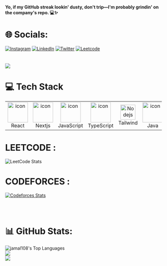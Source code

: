 #### Yo, if my GitHub streak lookin' dusty, don't trip—I'm probably grindin' on the company's repo. 💻✨


# 🌐 Socials:
[![Instagram](https://img.shields.io/badge/Instagram-%23E4405F.svg?logo=Instagram&logoColor=white)](https://instagram.com/jamal.myd) [![LinkedIn](https://img.shields.io/badge/LinkedIn-%230077B5.svg?logo=linkedin&logoColor=white)](https://linkedin.com/in/jamal108) [![Twitter](https://img.shields.io/badge/Twitter-%231DA1F2.svg?logo=Twitter&logoColor=white)](https://twitter.com/jamal_twts) [![Leetcode](https://img.shields.io/badge/Leetcode-%23593d88.svg?logo=Leetcode&logoColor=white)](https://leetcode.com/jamal108) 

# [![](https://visitcount.itsvg.in/api?id=jamAL108&icon=0&color=0)](https://visitcount.itsvg.in)


# 💻 Tech Stack
<table align="center">
  <tr>
    <td align="center" width="96">
        <img src="https://techstack-generator.vercel.app/react-icon.svg" alt="icon" width="65" height="65" />
      <br>React
    </td>
    <td align="center" width="96">
              <img src="https://skillicons.dev/icons?i=nextjs" alt="icon" width="65" height="65" />
      <br>Nextjs
    </td>
     <td align="center" width="96">
        <img src="https://techstack-generator.vercel.app/js-icon.svg" alt="icon" width="65" height="65" />
      <br>JavaScript
    </td>
        <td align="center" width="96">
        <img src="https://techstack-generator.vercel.app/ts-icon.svg" alt="icon" width="65" height="65" />
      <br>TypeScript
    </td>
   <td align="center" width="96">
         <img src="https://skillicons.dev/icons?i=tailwind" width="48" height="48" alt="Nodejs" />
      <br>Tailwind
    </td>
        <td align="center" width="96">
        <img src="https://techstack-generator.vercel.app/java-icon.svg" alt="icon" width="65" height="65" />
      <br>Java
    </td>
  </tr>
</table>


# LEETCODE :
![LeetCode Stats](https://leetcard.jacoblin.cool/jamal108?theme=nord&font=Livvic)

# CODEFORCES :
[![Codeforces Stats](https://codeforces-readme-stats.vercel.app/api/card?username=jamAL_108&theme=github_dark&disable_animations=false&show_icons=true&force_username=true)](https://codeforces.com/profile/jamAL_108)

<br><br>


# 📊 GitHub Stats:
<img alt="jamal108's Top Languages" src="https://github-readme-stats.vercel.app/api/top-langs/?username=jamal108&hide=jupyter%20notebook,html&theme=react&langs_count=16&layout=compact" /><br>
![](https://github-readme-stats.vercel.app/api?username=jamal108&theme=dark&hide_border=false&include_all_commits=false&count_private=false)<br/>
![](https://github-readme-streak-stats.herokuapp.com/?user=jamal108&theme=dark&hide_border=false)<br/>
